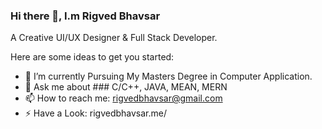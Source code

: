 ### Hi there 👋, I.m Rigved Bhavsar
A Creative UI/UX Designer & Full Stack Developer.


Here are some ideas to get you started:

- 🔭 I’m currently Pursuing My Masters Degree in Computer Application.
- 💬 Ask me about ### C/C++, JAVA, MEAN, MERN 
- 📫 How to reach me: rigvedbhavsar@gmail.com
- ⚡ Have a Look: rigvedbhavsar.me/
